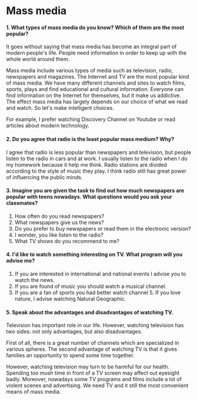 # Mass media

#### 1. What types of mass media do you know? Which of them are the most popular?

It goes without saying that mass media has become an integral part of modern people's life. People need information in order to keep up with the whole world around them.

Mass media include various types of media such as television, radio, newspapers and magazines. The Internet and TV are the most popular kind of mass media. We have many different channels and sites to watch films, sports, plays and find educational and cultural information. Everyone can find information on the Internet for themselves, but it make us addictive. The effect mass media has largely depends on our choice of what we read and watch. So let's make intelligent choices. 

For example, I prefer watching Discovery Channel on Youtube or read articles about modern technology.

#### 2. Do you agree that radio is the least popular mass medium? Why?

I agree that radio is less popular than newspapers and television, but people listen to the radio in cars and at work. I usually listen to the radio when I do my homework because it help me think. Radio stations are divided according to the style of music they play. I think radio still has great power of influencing the public minds.

#### 3. Imagine you are given the task to find out how much newspapers are popular with teens nowadays. What questions would you ask your classmates?

1. How often do you read newspapers?
2. What newspapers give us the news?
3. Do you prefer to buy newspapers or read them in the electronic version?
4. I wonder, you like listen to the radio?
5. What TV shows do you recommend to me?

#### 4. I'd like to watch something interesting on TV. What program will you advise me?

1. If you are interested in international and national events I advise you to watch the news.
2. If you are found of music you should watch a musical channel.
3. If you are a fan of sports you had better watch channel 5. If you love nature, I advise watching Natural Geographic.

#### 5. Speak about the advantages and disadvantages of watching TV.

Television has important role in our life. However, watching television has two sides: not only advantages, but also disadvantages.

First of all, there is a great number of channels which are specialized in various spheres. The second advantage of watching TV is that it gives families an opportunity to spend some time together.

However, watching television may turn to be harmful for our health. Spending too mush time in front of a TV screen may affect out eyesight badly. Moreover, nowadays some TV programs and films include a lot of violent scenes and advertising. We need TV and it still the most convenient means of mass media.